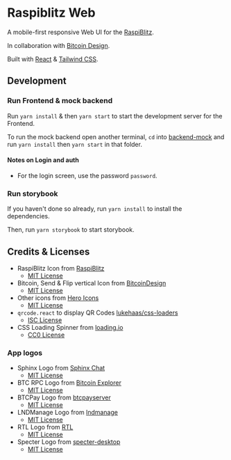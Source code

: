 # Raspiblitz Web

A mobile-first responsive Web UI for the [RaspiBlitz](https://github.com/rootzoll/raspiblitz).

In collaboration with [Bitcoin Design](https://bitcoin.design/).

Built with [React](https://reactjs.org/) & [Tailwind CSS](https://tailwindcss.com/).

## Development

### Run Frontend & mock backend

Run `yarn install` & then `yarn start` to start the development server for the Frontend.

To run the mock backend open another terminal, `cd` into [backend-mock](./backend-mock) and run `yarn install` then `yarn start` in that folder.

#### Notes on Login and auth

- For the login screen, use the password `password`.

### Run storybook

If you haven't done so already, run `yarn install` to install the dependencies.

Then, run `yarn storybook` to start storybook.

## Credits & Licenses

- RaspiBlitz Icon from [RaspiBlitz](https://github.com/rootzoll/raspiblitz)
  - [MIT License](https://github.com/rootzoll/raspiblitz/blob/v1.7/LICENSE)
- Bitcoin, Send & Flip vertical Icon from [BitcoinDesign](https://github.com/bitcoindesign/bitcoin-icons)
  - [MIT License](https://github.com/BitcoinDesign/Bitcoin-Icons/blob/main/LICENSE)
- Other icons from [Hero Icons](https://heroicons.com/)
  - [MIT License](https://github.com/tailwindlabs/heroicons/blob/master/LICENSE)
- `qrcode.react` to display QR Codes [lukehaas/css-loaders](https://github.com/zpao/qrcode.react)
  - [ISC License](https://github.com/zpao/qrcode.react/blob/master/LICENSE)
- CSS Loading Spinner from [loading.io](https://loading.io/css/)
  - [CC0 License](https://loading.io/css/)

### App logos

- Sphinx Logo from [Sphinx Chat](https://sphinx.chat/)
  - [MIT License](https://github.com/stakwork/sphinx-relay/blob/master/LICENSE)
- BTC RPC Logo from [Bitcoin Explorer](https://bitcoinexplorer.org)
  - [MIT License](https://github.com/janoside/btc-rpc-explorer)
- BTCPay Logo from [btcpayserver](https://github.com/btcpayserver/btcpayserver)
  - [MIT License](https://github.com/btcpayserver/btcpayserver/blob/master/LICENSE)
- LNDManage Logo from [lndmanage](https://github.com/bitromortac/lndmanage)
  - [MIT License](https://github.com/bitromortac/lndmanage/blob/master/LICENSE)
- RTL Logo from [RTL](https://github.com/Ride-The-Lightning/RTL)
  - [MIT License](https://github.com/Ride-The-Lightning/RTL/blob/master/LICENSE)
- Specter Logo from [specter-desktop](https://github.com/cryptoadvance/specter-desktop)
  - [MIT License](https://github.com/cryptoadvance/specter-desktop/blob/master/LICENSE)
